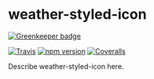 # weather-styled-icon

[![Greenkeeper badge](https://badges.greenkeeper.io/EmaSuriano/weather-styled-icon.svg)](https://greenkeeper.io/)

[![Travis](https://travis-ci.org/EmaSuriano/weather-styled-icon.svg?branch=master)](https://travis-ci.org/emasuriano/weather-styled-icon)
[![npm version](https://badge.fury.io/js/weather-styled-icon.svg)](https://www.npmjs.org/package/npm-package)
[![Coveralls](https://coveralls.io/repos/github/EmaSuriano/weather-styled-icon/badge.svg?branch=master)](https://coveralls.io/github/EmaSuriano/weather-styled-icon)

Describe weather-styled-icon here.
